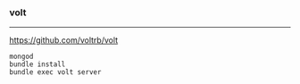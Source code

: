 ### volt
---
https://github.com/voltrb/volt

```
mongod
bundle install
bundle exec volt server
```

```
```

```
```



